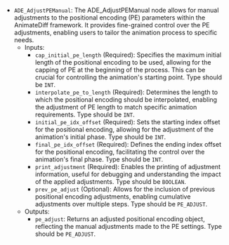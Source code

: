 - `ADE_AdjustPEManual`: The ADE_AdjustPEManual node allows for manual adjustments to the positional encoding (PE) parameters within the AnimateDiff framework. It provides fine-grained control over the PE adjustments, enabling users to tailor the animation process to specific needs.
    - Inputs:
        - `cap_initial_pe_length` (Required): Specifies the maximum initial length of the positional encoding to be used, allowing for the capping of PE at the beginning of the process. This can be crucial for controlling the animation's starting point. Type should be `INT`.
        - `interpolate_pe_to_length` (Required): Determines the length to which the positional encoding should be interpolated, enabling the adjustment of PE length to match specific animation requirements. Type should be `INT`.
        - `initial_pe_idx_offset` (Required): Sets the starting index offset for the positional encoding, allowing for the adjustment of the animation's initial phase. Type should be `INT`.
        - `final_pe_idx_offset` (Required): Defines the ending index offset for the positional encoding, facilitating the control over the animation's final phase. Type should be `INT`.
        - `print_adjustment` (Required): Enables the printing of adjustment information, useful for debugging and understanding the impact of the applied adjustments. Type should be `BOOLEAN`.
        - `prev_pe_adjust` (Optional): Allows for the inclusion of previous positional encoding adjustments, enabling cumulative adjustments over multiple steps. Type should be `PE_ADJUST`.
    - Outputs:
        - `pe_adjust`: Returns an adjusted positional encoding object, reflecting the manual adjustments made to the PE settings. Type should be `PE_ADJUST`.
